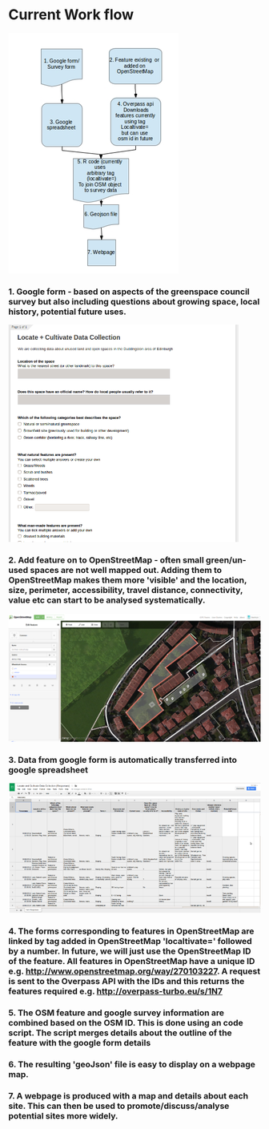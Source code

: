 # Current Work flow

![current work flow](https://raw.githubusercontent.com/fozy81/localtivate/master/Workflow/work%20flow%20diagram.jpg)

### 1. Google form - based on aspects of the greenspace council survey but also including questions about growing space, local history, potential future uses.

![form](https://raw.githubusercontent.com/fozy81/localtivate/master/Workflow/Google%20form.png)

### 2. Add feature on to OpenStreetMap - often small green/un-used spaces are not well mapped out. Adding them to OpenStreetMap makes them more 'visible' and the location, size, perimeter, accessibility, travel distance, connectivity, value etc can start to be analysed systematically.

![OpenStreetMap editor](https://raw.githubusercontent.com/fozy81/localtivate/master/Workflow/ID%20editor.png)

### 3. Data from google form is automatically transferred into google spreadsheet

![sheet](https://raw.githubusercontent.com/fozy81/localtivate/master/Workflow/Google%20spreadsheet.png)

### 4. The forms corresponding to features in OpenStreetMap are linked by tag added in OpenStreetMap 'localtivate=' followed by a number. In future, we will just use the OpenStreetMap ID of the feature. All features in OpenStreetMap have a unique ID e.g. http://www.openstreetmap.org/way/270103227. A request is sent to the Overpass API with the IDs and this returns the features required e.g. http://overpass-turbo.eu/s/1N7

### 5. The OSM feature and google survey information are combined based on the OSM ID. This is done using an code script. The script merges details about the outline of the feature with the google form details

### 6. The resulting 'geoJson' file is easy to display on a webpage map. 

### 7. A webpage is produced with a map and details about each site. This can then be used to promote/discuss/analyse potential sites more widely.



